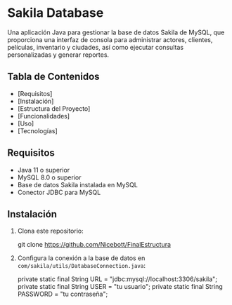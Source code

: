 # Sakila Database


Una aplicación Java para gestionar la base de datos Sakila de MySQL, que proporciona una interfaz de consola para administrar actores, clientes, películas, inventario y ciudades, así como ejecutar consultas personalizadas y generar reportes.

##  Tabla de Contenidos

- [Requisitos]
- [Instalación]
- [Estructura del Proyecto]
- [Funcionalidades]
- [Uso]
- [Tecnologías]

##  Requisitos

- Java 11 o superior
- MySQL 8.0 o superior
- Base de datos Sakila instalada en MySQL
- Conector JDBC para MySQL

##  Instalación

1. Clona este repositorio:
 
   git clone https://github.com/Nicebott/FinalEstructura

2. Configura la conexión a la base de datos en `com/sakila/utils/DatabaseConnection.java`:
   
   private static final String URL = "jdbc:mysql://localhost:3306/sakila";
   private static final String USER = "tu usuario";
   private static final String PASSWORD = "tu contraseña";
   

3. Compila el proyecto:
   javac -d bin -cp lib/mysql-connector-java-8.0.28.jar Main.java com/sakila/**/*.java
  

4. Ejecuta la aplicación:

   java -cp bin:lib/mysql-connector-java-8.0.28.jar Main
  

##  Estructura del Proyecto


sakila-database/
├── Main.java                           # Punto de entrada de la aplicación
├── com/
│   └── sakila/
│       ├── controllers/                # Controladores para las entidades
│       │   ├── ActorControlador.java
│       │   ├── CityControlador.java
│       │   ├── ClienteControlador.java
│       │   ├── CountryControlador.java
│       │   ├── InventarioControlador.java
│       │   └── PeliculaControlador.java
│       ├── data/                       # Capa de acceso a datos
│       │   ├── ContextoBaseDatos.java
│       │   ├── DataContext.java
│       │   └── iDatapost.java
│       ├── models/                     # Modelos de datos
│       │   ├── Actor.java
│       │   ├── Address.java
│       │   ├── City.java
│       │   ├── Cliente.java
│       │   ├── Country.java
│       │   ├── Entity.java
│       │   ├── Inventario.java
│       │   ├── Language.java
│       │   ├── Pelicula.java
│       │   ├── Staff.java
│       │   └── Store.java
│       └── utils/                      # Utilidades
│           ├── DatabaseConnection.java
│           ├── Logger.java
│           ├── ReportGenerator.java
│           └── Validator.java
├── lib/                                # Bibliotecas externas
│   └── mysql-connector-java-8.0.28.jar
└── config.properties                   # Archivo de configuración

##  Funcionalidades

### Gestión de Entidades
- **Actores**: Listar, buscar, agregar, actualizar y eliminar actores.
- **Clientes**: Listar, buscar, agregar, actualizar y eliminar clientes, ver alquileres.
- **Películas**: Listar, buscar, agregar, actualizar y eliminar películas, ver actores.
- **Inventario**: Listar, buscar, agregar y eliminar inventario.
- **Ciudades**: Listar, buscar, agregar, actualizar y eliminar ciudades, listar por país.

### Consultas Personalizadas
- Top 5 películas más alquiladas
- Top 5 clientes con más alquileres
- Ingresos por categoría
- Películas por actor
- Clientes por país

### Generación de Reportes
- Películas por categoría
- Clientes por país
- Ingresos por mes
- Inventario por tienda
- Exportación a CSV y JSON

##  Uso

La aplicación proporciona una interfaz de consola con un menú principal que permite acceder a las diferentes funcionalidades:

===== SAKILA DATABASE =====
1. Gestionar Actores
2. Gestionar Clientes
3. Gestionar Películas
4. Gestionar Inventario
5. Ejecutar consultas personalizadas
6. Generar reportes
7. Gestionar Ciudades
0. Salir

Cada opción lleva a un submenú con operaciones específicas para cada entidad o funcionalidad.

### Ejemplo: Listar Actores

1. Selecciona la opción 1 en el menú principal
2. Selecciona la opción 1 en el submenú de Gestión de Actores
3. Se mostrará una lista de todos los actores en la base de datos

### Ejemplo: Generar un Reporte

1. Selecciona la opción 6 en el menú principal
2. Selecciona el tipo de reporte que deseas generar
3. Visualiza el reporte en la consola
4. Opcionalmente, exporta el reporte a CSV

##  Tecnologías

- **Java**: Lenguaje de programación principal
- **MySQL**: Sistema de gestión de base de datos
- **JDBC**: API para conectar Java con MySQL
- **Patrón MVC**: Arquitectura del proyecto (Modelo-Vista-Controlador)
- **Patrón DAO**: Para el acceso a datos (Data Access Object)

---

Desarrollado por [Nicolas Zierow Fermin]
